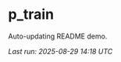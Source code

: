 # p_train

Auto-updating README demo.

<!--START_SECTION:status-->
_Last run: 2025-08-29 14:18 UTC_
<!--END_SECTION:status-->


























































































































































































































